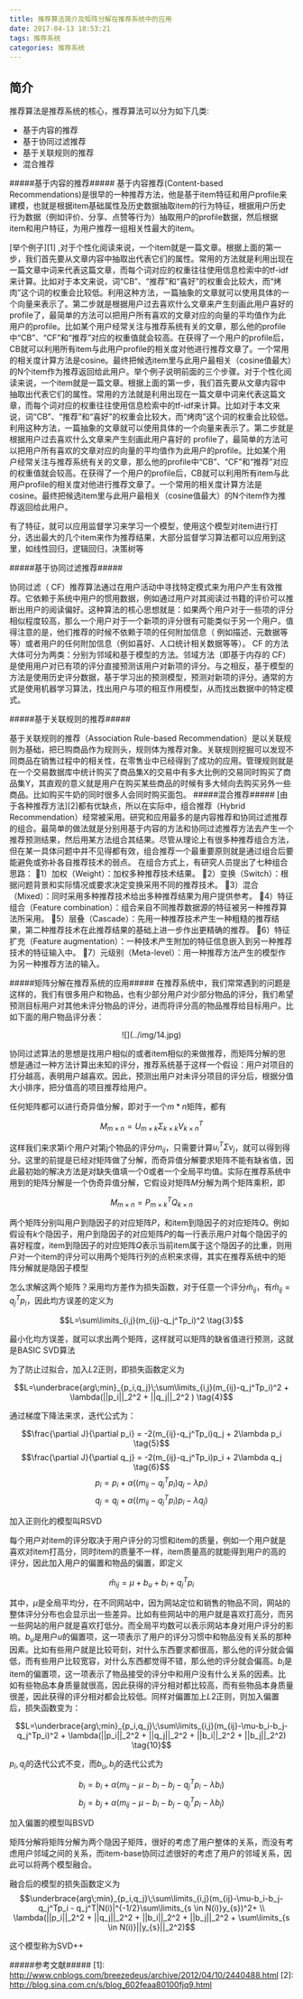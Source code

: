 ```yaml
---
title: 推荐算法简介及矩阵分解在推荐系统中的应用
date: 2017-04-13 18:53:21
tags: 推荐系统
categories: 推荐系统
---
```


简介
----

推荐算法是推荐系统的核心，推荐算法可以分为如下几类:    

* 基于内容的推荐    
* 基于协同过滤推荐    
* 基于关联规则的推荐    
* 混合推荐    

#####基于内容的推荐#####
基于内容推荐(Content-based Recommendations)是很早的一种推荐方法，他是基于item特征和用户profile来建模，也就是根据item基础属性及历史数据抽取item的行为特征，根据用户历史行为数据（例如评价、分享、点赞等行为）抽取用户的profile数据，然后根据item和用户特征，为用户推荐一组相关性最大的item。

[举个例子][1] ,对于个性化阅读来说，一个item就是一篇文章。根据上面的第一步，我们首先要从文章内容中抽取出代表它们的属性。常用的方法就是利用出现在一篇文章中词来代表这篇文章，而每个词对应的权重往往使用信息检索中的tf-idf来计算。比如对于本文来说，词“CB”、“推荐”和“喜好”的权重会比较大，而“烤肉”这个词的权重会比较低。利用这种方法，一篇抽象的文章就可以使用具体的一个向量来表示了。第二步就是根据用户过去喜欢什么文章来产生刻画此用户喜好的 profile了，最简单的方法可以把用户所有喜欢的文章对应的向量的平均值作为此用户的profile。比如某个用户经常关注与推荐系统有关的文章，那么他的profile中“CB”、“CF”和“推荐”对应的权重值就会较高。在获得了一个用户的profile后，CB就可以利用所有item与此用户profile的相关度对他进行推荐文章了。一个常用的相关度计算方法是cosine。最终把候选item里与此用户最相关（cosine值最大）的N个item作为推荐返回给此用户。举个例子说明前面的三个步骤。对于个性化阅读来说，一个item就是一篇文章。根据上面的第一步，我们首先要从文章内容中抽取出代表它们的属性。常用的方法就是利用出现在一篇文章中词来代表这篇文章，而每个词对应的权重往往使用信息检索中的tf-idf来计算。比如对于本文来说，词“CB”、“推荐”和“喜好”的权重会比较大，而“烤肉”这个词的权重会比较低。利用这种方法，一篇抽象的文章就可以使用具体的一个向量来表示了。第二步就是根据用户过去喜欢什么文章来产生刻画此用户喜好的 profile了，最简单的方法可以把用户所有喜欢的文章对应的向量的平均值作为此用户的profile。比如某个用户经常关注与推荐系统有关的文章，那么他的profile中“CB”、“CF”和“推荐”对应的权重值就会较高。在获得了一个用户的profile后，CB就可以利用所有item与此用户profile的相关度对他进行推荐文章了。一个常用的相关度计算方法是cosine。最终把候选item里与此用户最相关（cosine值最大）的N个item作为推荐返回给此用户。

有了特征，就可以应用监督学习来学习一个模型，使用这个模型对item进行打分，选出最大的几个item来作为推荐结果，大部分监督学习算法都可以应用到这里，如线性回归，逻辑回归，决策树等

#####基于协同过滤推荐#####

协同过滤（ CF）推荐算法通过在用户活动中寻找特定模式来为用户产生有效推荐。它依赖于系统中用户的惯用数据，例如通过用户对其阅读过书籍的评价可以推断出用户的阅读偏好。这种算法的核心思想就是：如果两个用户对于一些项的评分相似程度较高，那么一个用户对于一个新项的评分很有可能类似于另一个用户。值得注意的是，他们推荐的时候不依赖于项的任何附加信息（ 例如描述、元数据等等）或者用户的任何附加信息（例如喜好、人口统计相关数据等等）。 CF 的方法大体可分为两类：分别为邻域和基于模型的方法。邻域方法（即基于内存的 CF）是使用用户对已有项的评分直接预测该用户对新项的评分。与之相反，基于模型的方法是使用历史评分数据，基于学习出的预测模型，预测对新项的评分。通常的方式是使用机器学习算法，找出用户与项的相互作用模型，从而找出数据中的特定模式。

#####基于关联规则的推荐#####

基于关联规则的推荐（Association Rule-based Recommendation）是以关联规则为基础，把已购商品作为规则头，规则体为推荐对象。关联规则挖掘可以发现不同商品在销售过程中的相关性，在零售业中已经得到了成功的应用。管理规则就是在一个交易数据库中统计购买了商品集X的交易中有多大比例的交易同时购买了商品集Y，其直观的意义就是用户在购买某些商品的时候有多大倾向去购买另外一些商品。比如购买牛奶的同时很多人会同时购买面包。
#####混合推荐#####
[由于各种推荐方法][2]都有优缺点，所以在实际中，组合推荐（Hybrid Recommendation）经常被采用。研究和应用最多的是内容推荐和协同过滤推荐的组合。最简单的做法就是分别用基于内容的方法和协同过滤推荐方法去产生一个推荐预测结果，然后用某方法组合其结果。尽管从理论上有很多种推荐组合方法，但在某一具体问题中并不见得都有效，组合推荐一个最重要原则就是通过组合后要能避免或弥补各自推荐技术的弱点。
在组合方式上，有研究人员提出了七种组合思路：
1）加权（Weight）：加权多种推荐技术结果。
2）变换（Switch）：根据问题背景和实际情况或要求决定变换采用不同的推荐技术。
3）混合（Mixed）：同时采用多种推荐技术给出多种推荐结果为用户提供参考。
4）特征组合（Feature combination）：组合来自不同推荐数据源的特征被另一种推荐算法所采用。
5）层叠（Cascade）：先用一种推荐技术产生一种粗糙的推荐结果，第二种推荐技术在此推荐结果的基础上进一步作出更精确的推荐。
6）特征扩充（Feature augmentation）：一种技术产生附加的特征信息嵌入到另一种推荐技术的特征输入中。
7）元级别（Meta-level）：用一种推荐方法产生的模型作为另一种推荐方法的输入。

#####矩阵分解在推荐系统的应用#####
在推荐系统中，我们常常遇到的问题是这样的，我们有很多用户和物品，也有少部分用户对少部分物品的评分，我们希望预测目标用户对其他未评分物品的评分，进而将评分高的物品推荐给目标用户。比如下面的用户物品评分表：

<center>
![](../img/14.jpg)
</center>

协同过滤算法的思想是找用户相似的或者item相似的来做推荐，而矩阵分解的思想是通过一种方法计算出未知的评分，推荐系统基于这样一个假设：用户对项目的打分越高，表明用户越喜欢。因此，预测出用户对未评分项目的评分后，根据分值大小排序，把分值高的项目推荐给用户。

任何矩阵都可以进行奇异值分解，即对于一个$m*n$矩阵，都有

$$M_{m \times n}=U_{m \times k}\Sigma_{k \times k}V_{k \times n}^T \tag{1}$$

这样我们来求第i个用户对第j个物品的评分$m_{ij}$，只需要计算$u_i^T\Sigma v_j$，就可以得到得分。这里的前提是已经对矩阵做了分解，而奇异值分解要求矩阵不能有缺省值，因此最初始的解决方法是对缺失值填一个$0$或者一个全局平均值。实际在推荐系统中用到的矩阵分解是一个伪奇异值分解，它假设对矩阵$M$分解为两个矩阵乘积，即

$$M_{m \times n}=P_{m \times k}^TQ_{k \times n} \tag{2}$$

两个矩阵分别叫用户到隐因子的对应矩阵$P$，和item到隐因子的对应矩阵$Q$。例如假设有$k$个隐因子，用户到隐因子的对应矩阵$P$的每一行表示用户对每个隐因子的喜好程度，item到隐因子的对应矩阵$Q$表示当前item属于这个隐因子的比重，则用户对一个item的评分可以用两个矩阵行列的点积来求得，其实在推荐系统中的矩阵分解就是隐因子模型    


怎么求解这两个矩阵？采用均方差作为损失函数，对于任意一个评分$\hat{m}_{ij}$，有$\hat{m}_{ij}=q_j^Tp_i$，因此均方误差的定义为

$$L=\sum\limits_{i,j}(m_{ij}-q_j^Tp_i)^2 \tag{3}$$

最小化均方误差，就可以求出两个矩阵，这样就可以矩阵的缺省值进行预测，这就是BASIC SVD算法

为了防止过拟合，加入$L2$正则，即损失函数定义为

$$L=\underbrace{arg\;min}_{p_i,q_j}\;\sum\limits_{i,j}(m_{ij}-q_j^Tp_i)^2 + \lambda(||p_i||_2^2 + ||q_j||_2^2 ) \tag{4}$$

通过梯度下降法来求，迭代公式为：

$$\frac{\partial J}{\partial p_i} = -2(m_{ij}-q_j^Tp_i)q_j + 2\lambda p_i \tag{5}$$
$$\frac{\partial J}{\partial q_j} = -2(m_{ij}-q_j^Tp_i)p_i + 2\lambda q_j \tag{6}$$
$$p_i = p_i + \alpha((m_{ij}-q_j^Tp_i)q_j - \lambda p_i) \tag{7}$$
$$q_j =q_j +  \alpha((m_{ij}-q_j^Tp_i)p_i - \lambda q_j) \tag{8}$$

加入正则化的模型叫RSVD

每个用户对item的评分取决于用户评分的习惯和item的质量，例如一个用户就是喜欢对item打高分，同时item的质量不一样，item质量高的就能得到用户的高的评分，因此加入用户的偏置和物品的偏置，即定义

$$\hat{m}_{ij}=\mu+b_u+b_i+q_j^Tp_i \tag{9}$$

其中，$\mu$是全局平均分，在不同网站中，因为网站定位和销售的物品不同，网站的整体评分分布也会显示出一些差异。比如有些网站中的用户就是喜欢打高分，而另一些网站的用户就是喜欢打低分。而全局平均数可以表示网站本身对用户评分的影响。$b_u$是用户$u$的偏置项，这一项表示了用户的评分习惯中和物品没有关系的那种因素。比如有些用户就是比较苛刻，对什么东西要求都很高，那么他的评分就会偏低，而有些用户比较宽容，对什么东西都觉得不错，那么他的评分就会偏高。$b_i$是item的偏置项，这一项表示了物品接受的评分中和用户没有什么关系的因素。比如有些物品本身质量就很高，因此获得的评分相对都比较高，而有些物品本身质量很差，因此获得的评分相对都会比较低。同样对偏置加上$L2$正则，则加入偏置后，损失函数变为：

$$L=\underbrace{arg\;min}_{p_i,q_j}\;\sum\limits_{i,j}(m_{ij}-\mu-b_i-b_j-q_j^Tp_i)^2 + \lambda(||p_i||_2^2 + ||q_j||_2^2 + ||b_i||_2^2 + ||b_j||_2^2) \tag{10}$$

$p_i,q_j$的迭代公式不变，而$b_u,b_j$的迭代公式为

$$b_i = b_i + \alpha(m_{ij}-\mu-b_i-b_j-q_j^Tp_i -\lambda b_i) \tag{11}$$
$$b_j = b_j + \alpha(m_{ij}-\mu-b_i-b_j-q_j^Tp_i -\lambda b_j) \tag{12}$$

加入偏置的模型叫BSVD

矩阵分解将矩阵分解为两个隐因子矩阵，很好的考虑了用户整体的关系，而没有考虑用户邻域之间的关系，而item-base协同过滤很好的考虑了用户的邻域关系，因此可以将两个模型融合。

融合后的模型的损失函数定义为
$$\underbrace{arg\;min}_{p_i,q_j}\;\sum\limits_{i,j}(m_{ij}-\mu-b_i-b_j-q_j^Tp_i - q_j^T|N(i)|^{-1/2}\sum\limits_{s \in N(i)}y_{s})^2+ \\ 
\lambda(||p_i||_2^2 + ||q_j||_2^2 + ||b_i||_2^2 + ||b_j||_2^2 + \sum\limits_{s \in N(i)}||y_{s}||_2^2)$$

这个模型称为SVD++



#####参考文献#####
[1]: http://www.cnblogs.com/breezedeus/archive/2012/04/10/2440488.html
[2]: http://blog.sina.com.cn/s/blog_602feaa80100fjq9.html
